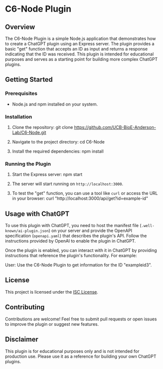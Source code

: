 # C6-Node Plugin

## Overview

The C6-Node Plugin is a simple Node.js application that demonstrates how to create a ChatGPT plugin using an Express server. The plugin provides a basic "get" function that accepts an ID as input and returns a response indicating that the ID was received. This plugin is intended for educational purposes and serves as a starting point for building more complex ChatGPT plugins.

## Getting Started

### Prerequisites

- Node.js and npm installed on your system.

### Installation

1. Clone the repository:
git clone https://github.com/UCB-BioE-Anderson-Lab/C6-Node.git

2. Navigate to the project directory:
cd C6-Node

3. Install the required dependencies:
npm install

### Running the Plugin

1. Start the Express server:
npm start

2. The server will start running on `http://localhost:3000`.

3. To test the "get" function, you can use a tool like `curl` or access the URL in your browser:
curl "http://localhost:3000/api/get?id=example-id"

## Usage with ChatGPT

To use this plugin with ChatGPT, you need to host the manifest file (`.well-known/ai-plugin.json`) on your server and provide the OpenAPI specification (`openapi.yaml`) that describes the plugin's API. Follow the instructions provided by OpenAI to enable the plugin in ChatGPT.

Once the plugin is enabled, you can interact with it in ChatGPT by providing instructions that reference the plugin's functionality. For example:

User: Use the C6-Node Plugin to get information for the ID "exampleid3".

## License

This project is licensed under the [ISC License](https://opensource.org/licenses/ISC).

## Contributing

Contributions are welcome! Feel free to submit pull requests or open issues to improve the plugin or suggest new features.

## Disclaimer

This plugin is for educational purposes only and is not intended for production use. Please use it as a reference for building your own ChatGPT plugins.
